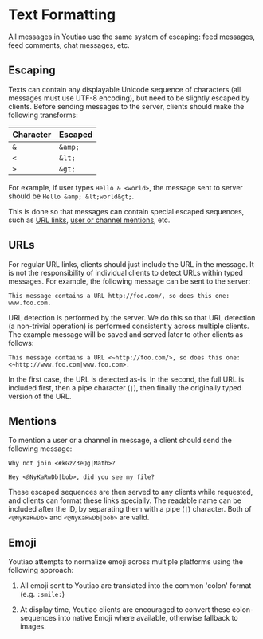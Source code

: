 # Text Formatting

All messages in Youtiao use the same system of escaping: feed messages, feed comments, chat messages, etc.

## Escaping

Texts can contain any displayable Unicode sequence of characters (all messages must use UTF-8 encoding), but need to be slightly escaped by clients. Before sending messages to the server, clients should make the following transforms:

| Character | Escaped |
| --------- | ------- |
| `&`       | `&amp;` |
| `<`       | `&lt;`  |
| `>`       | `&gt;`  |

For example, if user types `Hello & <world>`, the message sent to server should be `Hello &amp; &lt;world&gt;`.

This is done so that messages can contain special escaped sequences, such as [URL links](#urls), [user or channel mentions](#mentions), etc.

## URLs

For regular URL links, clients should just include the URL in the message. It is not the responsibility of individual clients to detect URLs within typed messages. For example, the following message can be sent to the server:

```
This message contains a URL http://foo.com/, so does this one: www.foo.com.
```

URL detection is performed by the server. We do this so that URL detection (a non-trivial operation) is performed consistently across multiple clients. The example message will be saved and served later to other clients as follows:

```
This message contains a URL <~http://foo.com/>, so does this one: <~http://www.foo.com|www.foo.com>.
```

In the first case, the URL is detected as-is. In the second, the full URL is included first, then a pipe character (`|`), then finally the originally typed version of the URL.

## Mentions

To mention a user or a channel in message, a client should send the following message:

```
Why not join <#kGzZ3eQg|Math>?

Hey <@NyKaRwDb|bob>, did you see my file?
```

These escaped sequences are then served to any clients while requested, and clients can format these links specially. The readable name can be included after the ID, by separating them with a pipe (`|`) character. Both of `<@NyKaRwDb>` and `<@NyKaRwDb|bob>` are valid.

## Emoji

Youtiao attempts to normalize emoji across multiple platforms using the following approach:

1. All emoji sent to Youtiao are translated into the common 'colon' format (e.g. `:smile:`)

2. At display time, Youtiao clients are encouraged to convert these colon-sequences into native Emoji where available, otherwise fallback to images.
